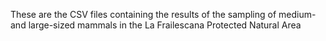 These are the CSV files containing the results of the sampling of medium- and large-sized mammals in the La Frailescana Protected Natural Area
